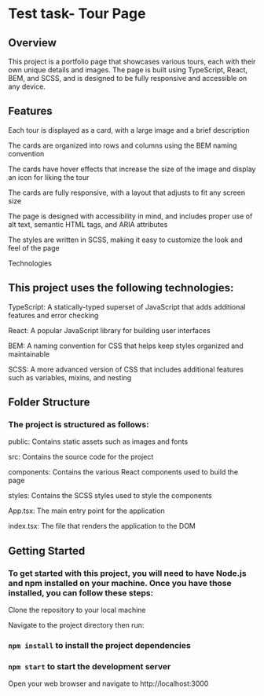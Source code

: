 # Test task- Tour Page

## Overview

This project is a portfolio page that showcases various tours, each with their own unique details and images. The page is built using TypeScript, React, BEM, and SCSS, and is designed to be fully responsive and accessible on any device.

## Features

Each tour is displayed as a card, with a large image and a brief description

The cards are organized into rows and columns using the BEM naming convention

The cards have hover effects that increase the size of the image and display an icon for liking the tour

The cards are fully responsive, with a layout that adjusts to fit any screen size

The page is designed with accessibility in mind, and includes proper use of alt text, semantic HTML tags, and ARIA attributes

The styles are written in SCSS, making it easy to customize the look and feel of the page

Technologies

## This project uses the following technologies:

TypeScript: A statically-typed superset of JavaScript that adds additional features and error checking

React: A popular JavaScript library for building user interfaces

BEM: A naming convention for CSS that helps keep styles organized and maintainable

SCSS: A more advanced version of CSS that includes additional features such as variables, mixins, and nesting

## Folder Structure

### The project is structured as follows:

public: Contains static assets such as images and fonts

src: Contains the source code for the project

components: Contains the various React components used to build the page

styles: Contains the SCSS styles used to style the components

App.tsx: The main entry point for the application

index.tsx: The file that renders the application to the DOM

## Getting Started

### To get started with this project, you will need to have Node.js and npm installed on your machine. Once you have those installed, you can follow these steps:

Clone the repository to your local machine

Navigate to the project directory then run:

### `npm install` to install the project dependencies

### `npm start` to start the development server

Open your web browser and navigate to http://localhost:3000
